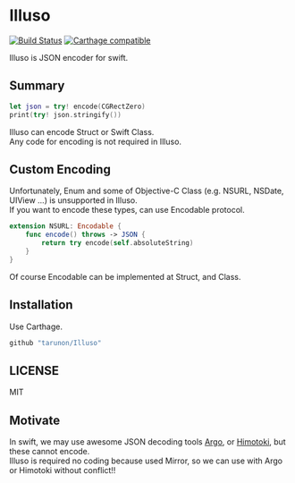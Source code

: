 # Illuso
[![Build Status](https://travis-ci.org/tarunon/Illuso.svg?branch=master)](https://travis-ci.org/tarunon/Illuso)
[![Carthage compatible](https://img.shields.io/badge/Carthage-compatible-4BC51D.svg?style=flat)](https://github.com/Carthage/Carthage)

Illuso is JSON encoder for swift.

## Summary
```swift
let json = try! encode(CGRectZero)
print(try! json.stringify())
```
Illuso can encode Struct or Swift Class.  
Any code for encoding is not required in Illuso.  

## Custom Encoding
Unfortunately, Enum and some of Objective-C Class (e.g. NSURL, NSDate, UIView ...) is unsupported in Illuso.  
If you want to encode these types, can use Encodable protocol.
```swift
extension NSURL: Encodable {
    func encode() throws -> JSON {
        return try encode(self.absoluteString)
    }
}
```
Of course Encodable can be implemented at Struct, and Class.

## Installation
Use Carthage.
```ruby
github "tarunon/Illuso"
```

## LICENSE
MIT

## Motivate
In swift, we may use awesome JSON decoding tools [Argo](https://github.com/thoughtbot/Argo "Argo"), or [Himotoki](https://github.com/ikesyo/Himotoki "Himotoki"), but these cannot encode.  
Illuso is required no coding because used Mirror, so we can use with Argo or Himotoki without conflict!!
